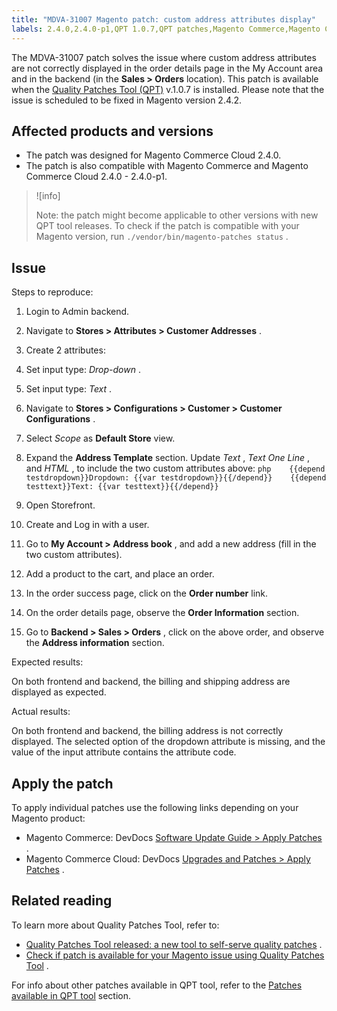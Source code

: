 ```yaml
---
title: "MDVA-31007 Magento patch: custom address attributes display"
labels: 2.4.0,2.4.0-p1,QPT 1.0.7,QPT patches,Magento Commerce,Magento Commerce Cloud,Quality Patches Tool
---
```


The MDVA-31007 patch solves the issue where custom address attributes are not correctly displayed in the order details page in the My Account area and in the backend (in the **Sales > Orders** location). This patch is available when the [Quality Patches Tool (QPT)](https://devdocs.magento.com/guides/v2.4/comp-mgr/patching.html#mqp) v.1.0.7 is installed. Please note that the issue is scheduled to be fixed in Magento version 2.4.2.

## Affected products and versions

* The patch was designed for Magento Commerce Cloud 2.4.0.
* The patch is also compatible with Magento Commerce and Magento Commerce Cloud 2.4.0 - 2.4.0-p1.

>![info]
>
>Note: the patch might become applicable to other versions with new QPT tool releases. To check if the patch is compatible with your Magento version, run `./vendor/bin/magento-patches status` .

## Issue

 <span class="wysiwyg-underline">Steps to reproduce:</span> 

1. Login to Admin backend.
1. Navigate to **Stores > Attributes > Customer Addresses** .
1. Create 2 attributes:
1. Set input type: *Drop-down* .
1. Set input type: *Text* .

1. Navigate to **Stores > Configurations > Customer > Customer Configurations** .
1. Select *Scope* as **Default Store** view.
1. Expand the **Address Template** section. Update *Text* , *Text One Line* , and *HTML* , to include the two custom attributes above:    ```php    {{depend testdropdown}}Dropdown: {{var testdropdown}}{{/depend}}    {{depend testtext}}Text: {{var testtext}}{{/depend}}    ```    
1. Open Storefront.
1. Create and Log in with a user.
1. Go to **My Account > Address book** , and add a new address (fill in the two custom attributes).
1. Add a product to the cart, and place an order.
1. In the order success page, click on the **Order number** link.
1. On the order details page, observe the **Order Information** section.
1. Go to **Backend > Sales > Orders** , click on the above order, and observe the **Address information** section.

 <span class="wysiwyg-underline">Expected results:</span> 

On both frontend and backend, the billing and shipping address are displayed as expected.

 <span class="wysiwyg-underline">Actual results:</span> 

On both frontend and backend, the billing address is not correctly displayed. The selected option of the dropdown attribute is missing, and the value of the input attribute contains the attribute code.

## Apply the patch

To apply individual patches use the following links depending on your Magento product:

* Magento Commerce: DevDocs [Software Update Guide > Apply Patches](https://devdocs.magento.com/guides/v2.4/comp-mgr/patching.html) .
* Magento Commerce Cloud: DevDocs [Upgrades and Patches > Apply Patches](https://devdocs.magento.com/cloud/project/project-patch.html) .

## Related reading

To learn more about Quality Patches Tool, refer to:

* [Quality Patches Tool released: a new tool to self-serve quality patches](https://support.magento.com/hc/en-us/articles/360047139492) .
* [Check if patch is available for your Magento issue using Quality Patches Tool](https://support.magento.com/hc/en-us/articles/360047125252) .

For info about other patches available in QPT tool, refer to the [Patches available in QPT tool](https://support.magento.com/hc/en-us/sections/360010506631-Patches-available-in-QPT-tool-) section.